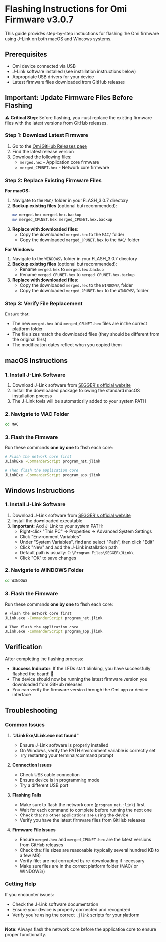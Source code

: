 # Flashing Instructions for Omi Firmware v3.0.7

This guide provides step-by-step instructions for flashing the Omi firmware using J-Link on both macOS and Windows systems.

## Prerequisites

- Omi device connected via USB
- J-Link software installed (see installation instructions below)
- Appropriate USB drivers for your device
- Latest firmware files downloaded from GitHub releases

## Important: Update Firmware Files Before Flashing

⚠️ **Critical Step**: Before flashing, you must replace the existing firmware files with the latest versions from GitHub releases.

### Step 1: Download Latest Firmware

1. Go to the [Omi GitHub Releases page](https://github.com/BasedHardware/omi/releases)
2. Find the latest release version
3. Download the following files:
   - `merged.hex` - Application core firmware
   - `merged_CPUNET.hex` - Network core firmware

### Step 2: Replace Existing Firmware Files

**For macOS:**
1. Navigate to the `MAC/` folder in your FLASH_3.0.7 directory
2. **Backup existing files** (optional but recommended):
   ```bash
   mv merged.hex merged.hex.backup
   mv merged_CPUNET.hex merged_CPUNET.hex.backup
   ```
3. **Replace with downloaded files**:
   - Copy the downloaded `merged.hex` to the `MAC/` folder
   - Copy the downloaded `merged_CPUNET.hex` to the `MAC/` folder

**For Windows:**
1. Navigate to the `WINDOWS\` folder in your FLASH_3.0.7 directory
2. **Backup existing files** (optional but recommended):
   - Rename `merged.hex` to `merged.hex.backup`
   - Rename `merged_CPUNET.hex` to `merged_CPUNET.hex.backup`
3. **Replace with downloaded files**:
   - Copy the downloaded `merged.hex` to the `WINDOWS\` folder
   - Copy the downloaded `merged_CPUNET.hex` to the `WINDOWS\` folder

### Step 3: Verify File Replacement

Ensure that:
- The new `merged.hex` and `merged_CPUNET.hex` files are in the correct platform folder
- The file sizes match the downloaded files (they should be different from the original files)
- The modification dates reflect when you copied them

## macOS Instructions

### 1. Install J-Link Software

1. Download J-Link software from [SEGGER's official website](https://www.segger.com/downloads/jlink/)
2. Install the downloaded package following the standard macOS installation process
3. The J-Link tools will be automatically added to your system PATH

### 2. Navigate to MAC Folder

```bash
cd MAC
```

### 3. Flash the Firmware

Run these commands **one by one** to flash each core:

```bash
# Flash the network core first
JLinkExe -CommanderScript program_net.jlink

# Then flash the application core
JLinkExe -CommanderScript program_app.jlink
```

## Windows Instructions

### 1. Install J-Link Software

1. Download J-Link software from [SEGGER's official website](https://www.segger.com/downloads/jlink/)
2. Install the downloaded executable
3. **Important**: Add J-Link to your system PATH:
   - Right-click "This PC" → Properties → Advanced System Settings
   - Click "Environment Variables"
   - Under "System Variables", find and select "Path", then click "Edit"
   - Click "New" and add the J-Link installation path
   - Default path is usually: `C:\Program Files\SEGGER\JLink\`
   - Click "OK" to save changes

### 2. Navigate to WINDOWS Folder

```cmd
cd WINDOWS
```

### 3. Flash the Firmware

Run these commands **one by one** to flash each core:

```cmd
# Flash the network core first
JLink.exe -CommanderScript program_net.jlink

# Then flash the application core
JLink.exe -CommanderScript program_app.jlink
```

## Verification

After completing the flashing process:

- **Success Indicator**: If the LEDs start blinking, you have successfully flashed the board! 🎉
- The device should now be running the latest firmware version you downloaded from GitHub releases
- You can verify the firmware version through the Omi app or device interface

## Troubleshooting

### Common Issues

1. **"JLinkExe/JLink.exe not found"**
   - Ensure J-Link software is properly installed
   - On Windows, verify the PATH environment variable is correctly set
   - Try restarting your terminal/command prompt

2. **Connection Issues**
   - Check USB cable connection
   - Ensure device is in programming mode
   - Try a different USB port

3. **Flashing Fails**
   - Make sure to flash the network core (`program_net.jlink`) first
   - Wait for each command to complete before running the next one
   - Check that no other applications are using the device
   - Verify you have the latest firmware files from GitHub releases

4. **Firmware File Issues**
   - Ensure `merged.hex` and `merged_CPUNET.hex` are the latest versions from GitHub releases
   - Check that file sizes are reasonable (typically several hundred KB to a few MB)
   - Verify files are not corrupted by re-downloading if necessary
   - Make sure files are in the correct platform folder (MAC/ or WINDOWS/)

### Getting Help

If you encounter issues:
- Check the J-Link software documentation
- Ensure your device is properly connected and recognized
- Verify you're using the correct `.jlink` scripts for your platform

---

**Note**: Always flash the network core before the application core to ensure proper functionality.
